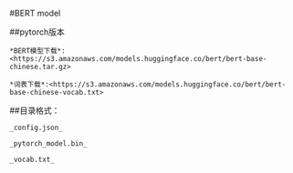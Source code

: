 #BERT model

##pytorch版本

    *BERT模型下载*:<https://s3.amazonaws.com/models.huggingface.co/bert/bert-base-chinese.tar.gz>

    *词表下载*:<https://s3.amazonaws.com/models.huggingface.co/bert/bert-base-chinese-vocab.txt>

##目录格式：

    _config.json_

    _pytorch_model.bin_
    
    _vocab.txt_
